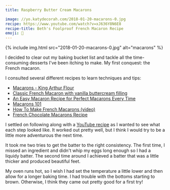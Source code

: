 ```yaml
---
title: Raspberry Butter Cream Macarons

image: //yo.katydecorah.com/2018-01-20-macarons-0.jpg
recipe: https://www.youtube.com/watch?v=xJ636Y8N6E8
recipe-title: Beth's Foolproof French Macaron Recipe
emoji: 🍪
---
```


<div class="photos">
{% include img.html src="2018-01-20-macarons-0.jpg" alt="macarons" %}
</div>

I decided to clear out my baking bucket list and tackle all the time-consuming desserts I've been itching to make. My first conquest: the French macaron.

I consulted several different recipes to learn techniques and tips:

- [Macarons - King Arthur Flour](https://www.kingarthurflour.com/recipes/macarons-recipe)
- [Classic French Macaron with vanilla buttercream filling](https://www.aheadofthyme.com/2017/02/classic-french-macaron-with-vanilla-buttercream-filling/)
- [An Easy Macaron Recipe for Perfect Macarons Every Time](https://www.thespruce.com/easy-macaron-recipe-435221)
- [Macarons 101](http://southernfatty.com/macarons-101/)
- [How To Make French Macarons (video)](https://www.youtube.com/watch?v=0JeTgZGt-p8)
- [French Chocolate Macarons Recipe](https://www.youtube.com/watch?v=6UlEZMbeO5Q)

I settled on following along with a [YouTube recipe](https://www.youtube.com/watch?v=xJ636Y8N6E8) as I wanted to see what each step looked like. It worked out pretty well, but I think I would try to be a little more adventurous the next time.

It took me two tries to get the batter to the right consistency. The first time, I missed an ingredient and didn't whip my eggs long enough so I had a liquidy batter. The second time around I achieved a batter that was a little thicker and produced beautiful feet.

My oven runs hot, so I wish I had set the temperature a little lower and then allow for a longer baking time. I had trouble with the bottoms starting to brown. Otherwise, I think they came out pretty good for a first try!
